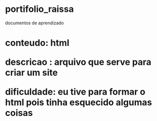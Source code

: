 # portifolio_raissa
documentos de aprendizado

<h1>conteudo: html
  
descricao : arquivo que serve para criar um site
   
  dificuldade: eu tive para formar o html pois tinha esquecido algumas coisas
